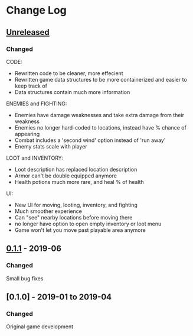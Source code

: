 # Change Log

## [Unreleased]
### Changed
CODE:
* Rewritten code to be cleaner, more effecient
* Rewritten game data structures to be more containerized and easier to keep track of
* Data structures contain much more information

ENEMIES and FIGHTING:
* Enemies have damage weaknesses and take extra damage from their weakness
* Enemies no longer hard-coded to locations, instead have % chance of appearing
* Combat includes a 'second wind' option instead of 'run away'
* Enemy stats scale with player

LOOT and INVENTORY: 
* Loot description has replaced location description
* Armor can't be double equipped anymore
* Health potions much more rare, and heal % of health

UI: 
* New UI for moving, looting, inventory, and fighting
* Much smoother experience
* Can "see" nearby locations before moving there
* no longer have option to open empty inventory or loot menu
* Game won't let you move past playable area anymore 

## [0.1.1] - 2019-06
### Changed
Small bug fixes

## [0.1.0] - 2019-01 to 2019-04
### Changed 
Original game development

[Unreleased]: https://github.com/catspook/darkmoor/compare/0.1.1...HEAD
[0.1.1]: https://github.com/catspook/darkmoor/compare/0.1.0...0.1.1
